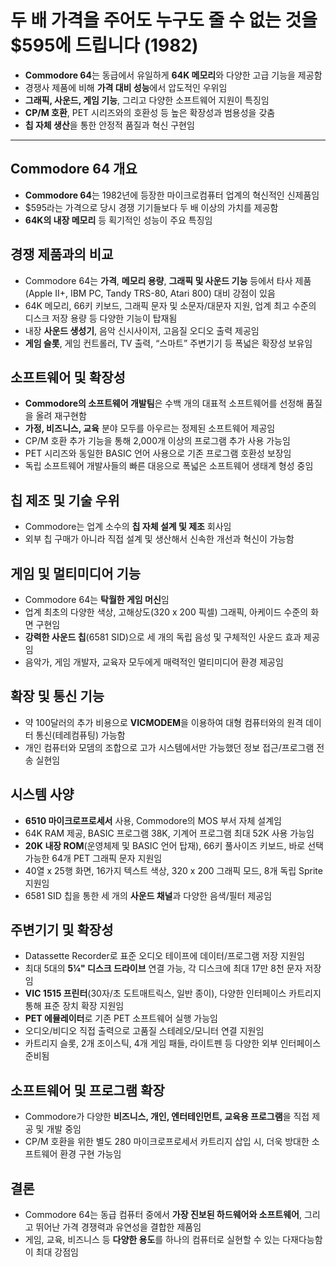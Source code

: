 # 두 배 가격을 주어도 누구도 줄 수 없는 것을 $595에 드립니다 (1982)


* **Commodore 64**는 동급에서 유일하게 **64K 메모리**와 다양한 고급 기능을 제공함
* 경쟁사 제품에 비해 **가격 대비 성능**에서 압도적인 우위임
* **그래픽, 사운드, 게임 기능**, 그리고 다양한 소프트웨어 지원이 특징임
* **CP/M 호환**, PET 시리즈와의 호환성 등 높은 확장성과 범용성을 갖춤
* **칩 자체 생산**을 통한 안정적 품질과 혁신 구현임

---

Commodore 64 개요
---------------

* **Commodore 64**는 1982년에 등장한 마이크로컴퓨터 업계의 혁신적인 신제품임
* $595라는 가격으로 당시 경쟁 기기들보다 두 배 이상의 가치를 제공함
* **64K의 내장 메모리** 등 획기적인 성능이 주요 특징임

경쟁 제품과의 비교
----------

* Commodore 64는 **가격**, **메모리 용량**, **그래픽 및 사운드 기능** 등에서 타사 제품(Apple II+, IBM PC, Tandy TRS-80, Atari 800) 대비 강점이 있음
* 64K 메모리, 66키 키보드, 그래픽 문자 및 소문자/대문자 지원, 업계 최고 수준의 디스크 저장 용량 등 다양한 기능이 탑재됨
* 내장 **사운드 생성기**, 음악 신시사이저, 고음질 오디오 출력 제공임
* **게임 슬롯**, 게임 컨트롤러, TV 출력, “스마트” 주변기기 등 폭넓은 확장성 보유임

소프트웨어 및 확장성
-----------

* **Commodore의 소프트웨어 개발팀**은 수백 개의 대표적 소프트웨어를 선정해 품질을 올려 재구현함
* **가정, 비즈니스, 교육** 분야 모두를 아우르는 정제된 소프트웨어 제공임
* CP/M 호환 추가 기능을 통해 2,000개 이상의 프로그램 추가 사용 가능임
* PET 시리즈와 동일한 BASIC 언어 사용으로 기존 프로그램 호환성 보장임
* 독립 소프트웨어 개발사들의 빠른 대응으로 폭넓은 소프트웨어 생태계 형성 중임

칩 제조 및 기술 우위
------------

* Commodore는 업계 소수의 **칩 자체 설계 및 제조** 회사임
* 외부 칩 구매가 아니라 직접 설계 및 생산해서 신속한 개선과 혁신이 가능함

게임 및 멀티미디어 기능
-------------

* Commodore 64는 **탁월한 게임 머신**임
* 업계 최초의 다양한 색상, 고해상도(320 x 200 픽셀) 그래픽, 아케이드 수준의 화면 구현임
* **강력한 사운드 칩**(6581 SID)으로 세 개의 독립 음성 및 구체적인 사운드 효과 제공임
* 음악가, 게임 개발자, 교육자 모두에게 매력적인 멀티미디어 환경 제공임

확장 및 통신 기능
----------

* 약 100달러의 추가 비용으로 **VICMODEM**을 이용하여 대형 컴퓨터와의 원격 데이터 통신(테레컴퓨팅) 가능함
* 개인 컴퓨터와 모뎀의 조합으로 고가 시스템에서만 가능했던 정보 접근/프로그램 전송 실현임

시스템 사양
------

* **6510 마이크로프로세서** 사용, Commodore의 MOS 부서 자체 설계임
* 64K RAM 제공, BASIC 프로그램 38K, 기계어 프로그램 최대 52K 사용 가능임
* **20K 내장 ROM**(운영체제 및 BASIC 언어 탑재), 66키 풀사이즈 키보드, 바로 선택 가능한 64개 PET 그래픽 문자 지원임
* 40열 x 25행 화면, 16가지 텍스트 색상, 320 x 200 그래픽 모드, 8개 독립 Sprite 지원임
* 6581 SID 칩을 통한 세 개의 **사운드 채널**과 다양한 음색/필터 제공임

주변기기 및 확장성
----------

* Datassette Recorder로 표준 오디오 테이프에 데이터/프로그램 저장 지원임
* 최대 5대의 **5¼" 디스크 드라이브** 연결 가능, 각 디스크에 최대 17만 8천 문자 저장임
* **VIC 1515 프린터**(30자/초 도트매트릭스, 일반 종이), 다양한 인터페이스 카트리지 통해 표준 장치 확장 지원임
* **PET 에뮬레이터**로 기존 PET 소프트웨어 실행 가능임
* 오디오/비디오 직접 출력으로 고품질 스테레오/모니터 연결 지원임
* 카트리지 슬롯, 2개 조이스틱, 4개 게임 패들, 라이트펜 등 다양한 외부 인터페이스 준비됨

소프트웨어 및 프로그램 확장
---------------

* Commodore가 다양한 **비즈니스, 개인, 엔터테인먼트, 교육용 프로그램**을 직접 제공 및 개발 중임
* CP/M 호환을 위한 별도 280 마이크로프로세서 카트리지 삽입 시, 더욱 방대한 소프트웨어 환경 구현 가능임

결론
--

* Commodore 64는 동급 컴퓨터 중에서 **가장 진보된 하드웨어와 소프트웨어**, 그리고 뛰어난 가격 경쟁력과 유연성을 결합한 제품임
* 게임, 교육, 비즈니스 등 **다양한 용도**를 하나의 컴퓨터로 실현할 수 있는 다재다능함이 최대 강점임
